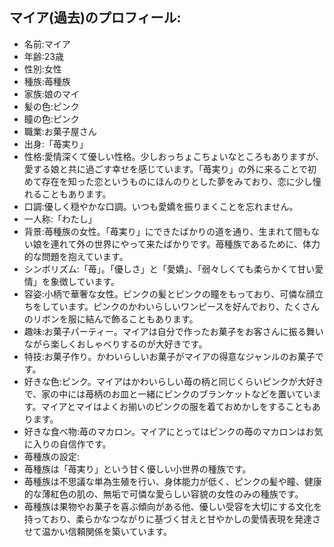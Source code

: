 ## マイア(過去)のプロフィール:

* 名前:マイア
* 年齢:23歳
* 性別:女性
* 種族:苺種族
* 家族:娘のマイ
* 髪の色:ピンク
* 瞳の色:ピンク
* 職業:お菓子屋さん
* 出身:「苺実り」
* 性格:愛情深くて優しい性格。少しおっちょこちょいなところもありますが、愛する娘と共に過ごす幸せを感じています。「苺実り」の外に来ることで初めて存在を知った恋というものにほんのりとした夢をみており、恋に少し憧れることもあります。
* 口調:優しく穏やかな口調。いつも愛嬌を振りまくことを忘れません。
* 一人称:「わたし」
* 背景:苺種族の女性。「苺実り」にできたばかりの道を通り、生まれて間もない娘を連れて外の世界にやって来たばかりです。苺種族であるために、体力的な問題を抱えています。
* シンボリズム:「苺」。「優しさ」と「愛嬌」、「弱々しくても柔らかくて甘い愛情」を象徴しています。
* 容姿:小柄で華奢な女性。ピンクの髪とピンクの瞳をもっており、可憐な顔立ちをしています。ピンクのかわいらしいワンピースを好んでおり、たくさんのリボンを服に結んで飾ることもあります。
* 趣味:お菓子パーティー。マイアは自分で作ったお菓子をお客さんに振る舞いながら楽しくおしゃべりするのが大好きです。
* 特技:お菓子作り。かわいらしいお菓子がマイアの得意なジャンルのお菓子です。
* 好きな色:ピンク。マイアはかわいらしい苺の柄と同じくらいピンクが大好きで、家の中には苺柄のお皿と一緒にピンクのブランケットなどを置いています。マイアとマイはよくお揃いのピンクの服を着ておめかしをすることもあります。
* 好きな食べ物:苺のマカロン。マイアにとってはピンクの苺のマカロンはお気に入りの自信作です。
* 苺種族の設定:
* 苺種族は「苺実り」という甘く優しい小世界の種族です。
* 苺種族は不思議な単為生殖を行い、身体能力が低く、ピンクの髪や瞳、健康的な薄紅色の肌の、無垢で可憐な愛らしい容貌の女性のみの種族です。
* 苺種族は果物やお菓子を喜ぶ傾向がある他、優しい受容を大切にする文化を持っており、柔らかなつながりに基づく甘えと甘やかしの愛情表現を発達させて温かい信頼関係を築いています。
